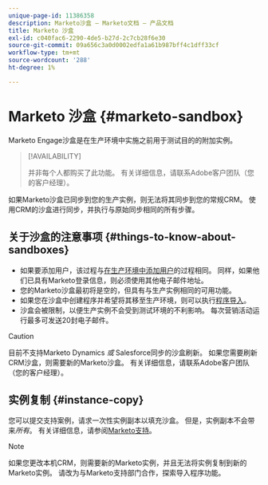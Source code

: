```yaml
---
unique-page-id: 11386358
description: Marketo沙盒 — Marketo文档 — 产品文档
title: Marketo 沙盒
exl-id: c040fac6-2290-4de5-b27d-2c7cb28f6e30
source-git-commit: 09a656c3a0d0002edfa1a61b987bff4c1dff33cf
workflow-type: tm+mt
source-wordcount: '288'
ht-degree: 1%

---
```


# Marketo 沙盒 {#marketo-sandbox}

Marketo Engage沙盒是在生产环境中实施之前用于测试目的的附加实例。

>[!AVAILABILITY]
>
>并非每个人都购买了此功能。 有关详细信息，请联系Adobe客户团队（您的客户经理）。

如果Marketo沙盒已同步到您的生产实例，则无法将其同步到您的常规CRM。 使用CRM的沙盒进行同步，并执行与原始同步相同的所有步骤。

## 关于沙盒的注意事项 {#things-to-know-about-sandboxes}

* 如果要添加用户，该过程与[在生产环境中添加用户](/help/marketo/product-docs/administration/users-and-roles/managing-marketo-users.md#create-users)的过程相同。 同样，如果他们已具有Marketo登录信息，则必须使用其他电子邮件地址。
* 您的Marketo沙盒最初将是空的，但具有与生产实例相同的可用功能。
* 如果您在沙盒中创建程序并希望将其移至生产环境，则可以执行[程序导入](/help/marketo/product-docs/core-marketo-concepts/programs/working-with-programs/import-a-program.md)。
* 沙盒会被限制，以便生产实例不会受到测试环境的不利影响。 每次营销活动运行最多可发送20封电子邮件。

>[!CAUTION]
>
>目前不支持Marketo Dynamics _或_ Salesforce同步的沙盒刷新。 如果您需要刷新CRM沙盒，则需要新的Marketo沙盒。 有关详细信息，请联系Adobe客户团队（您的客户经理）。

## 实例复制 {#instance-copy}

您可以提交支持案例，请求一次性实例副本以填充沙盒。 但是，实例副本不会带来&#x200B;_所有_。 有关详细信息，请参阅[Marketo支持](https://nation.marketo.com/t5/Support/ct-p/Support)。

>[!NOTE]
>
>如果您更改本机CRM，则需要新的Marketo实例，并且无法将实例复制到新的Marketo实例。 请改为与Marketo支持部门合作，探索导入程序功能。

